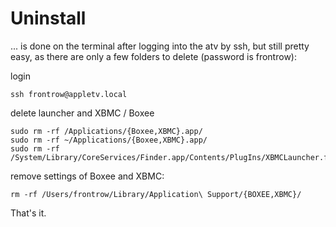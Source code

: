# Uninstall #

... is done on the terminal after logging into the atv by ssh, but still pretty easy, as there are only a few folders to delete (password is frontrow):

login
```
ssh frontrow@appletv.local
```

delete launcher and XBMC / Boxee
```
sudo rm -rf /Applications/{Boxee,XBMC}.app/ 
sudo rm -rf ~/Applications/{Boxee,XBMC}.app/ 
sudo rm -rf /System/Library/CoreServices/Finder.app/Contents/PlugIns/XBMCLauncher.frappliance/
```

remove settings of Boxee and XBMC:
```
rm -rf /Users/frontrow/Library/Application\ Support/{BOXEE,XBMC}/
```

That's it.